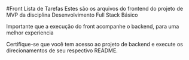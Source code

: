 #Front Lista de Tarefas
Estes são os arquivos do frontend do projeto de MVP da disciplina Desenvolvimento Full Stack Básico

Importante que a execução do front acompanhe o backend, para uma melhor experiencia

Certifique-se que você tem acesso ao projeto de backend e execute os direcionamentos de seu respectivo README.
